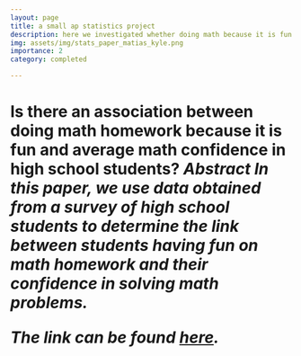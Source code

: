 ```yaml
---
layout: page
title: a small ap statistics project
description: here we investigated whether doing math because it is fun has an association with average confidence in solving math problems among high school students
img: assets/img/stats_paper_matias_kyle.png
importance: 2
category: completed

---
```


<h1> <b> Is there an association between doing math homework because it is fun and average math confidence in high school students? <b>
<i> Abstract <i>
In this paper, we use data obtained from a survey of high school students to determine the link between students having fun on math homework and their confidence in solving math problems.


<p> The link can be found <a href="https://quadcryo.github.io/quadcryo/projectpdf/matias-relyea-kyle-hollars-math-fun-confidence-stats.pdf">here</a>.</p>


